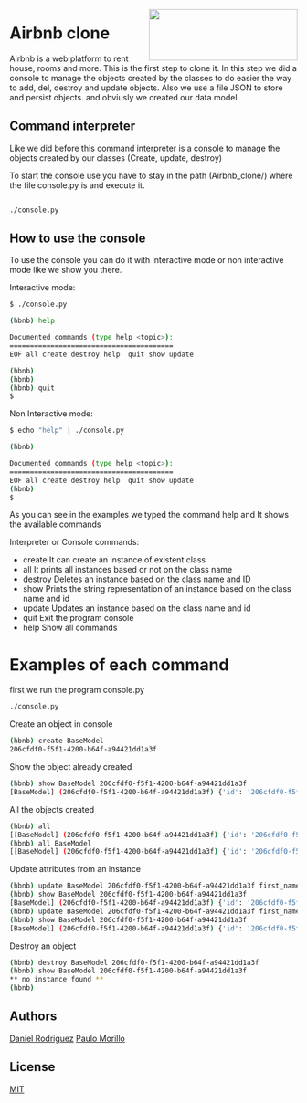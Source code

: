 <p>
<img width="260" height="90" src="https://camo.githubusercontent.com/a0c52a69dc410e983b8c63fa4aa57e83cb4157cd/68747470733a2f2f73332e616d617a6f6e6177732e636f6d2f696e7472616e65742d70726f6a656374732d66696c65732f686f6c626572746f6e7363686f6f6c2d6869676865722d6c6576656c5f70726f6772616d6d696e672b2f3236332f4842544e2d68626e622d46696e616c2e706e67" align="right">
</p>


# Airbnb clone

Airbnb is a web platform to rent house, rooms and more. This is the first step to clone it. In this step we did a console to manage the objects created by the classes to do easier the way to add, del, destroy and update objects. Also we use a file JSON to store and persist objects. and obviusly we created our data model.

## Command interpreter

Like we did before this command interpreter is a console to manage the objects created by our classes (Create, update, destroy)

To start the console use you have to stay in the path (Airbnb_clone/) where the file console.py is and execute it.

```bash

./console.py

```

## How to use the console
To use the console you can do it with interactive mode or non interactive mode like we show you there.

Interactive mode:

```bash
$ ./console.py
```
```bash
(hbnb) help

Documented commands (type help <topic>):
========================================
EOF all create destroy help  quit show update

(hbnb)
(hbnb)
(hbnb) quit
$
```

Non Interactive mode:

```bash
$ echo "help" | ./console.py
```
```bash
(hbnb)

Documented commands (type help <topic>):
========================================
EOF all create destroy help  quit show update
(hbnb)
$
```

As you can see in the examples we typed the command help and It shows the available commands

Interpreter or Console commands:

- create  It can create an instance of existent class
- all  It prints all instances based or not on the class name
- destroy  Deletes an instance based on the class name and ID
- show  Prints the string representation of an instance based on the class name and id
- update  Updates an instance based on the class name and id
- quit  Exit the program console
- help  Show all commands

# Examples of each command

first we run the program console.py

```bash
./console.py
```

Create an object in console

```bash
(hbnb) create BaseModel
206cfdf0-f5f1-4200-b64f-a94421dd1a3f
```

Show the object already created

```bash
(hbnb) show BaseModel 206cfdf0-f5f1-4200-b64f-a94421dd1a3f
[BaseModel] (206cfdf0-f5f1-4200-b64f-a94421dd1a3f) {'id': '206cfdf0-f5f1-4200-b64f-a94421dd1a3f', 'created_at': datetime.datetime(2019, 11, 12, 13, 47, 50, 42546), 'updated_at': datetime.datetime(2019, 11, 12, 13, 47, 50, 42597)}
```

All the objects created
```bash
(hbnb) all
[[BaseModel] (206cfdf0-f5f1-4200-b64f-a94421dd1a3f) {'id': '206cfdf0-f5f1-4200-b64f-a94421dd1a3f', 'created_at': datetime.datetime(2019, 11, 12, 13, 47, 50, 42546), 'updated_at': datetime.datetime(2019, 11, 12, 13, 47, 50, 42597)}]
(hbnb) all BaseModel
[[BaseModel] (206cfdf0-f5f1-4200-b64f-a94421dd1a3f) {'id': '206cfdf0-f5f1-4200-b64f-a94421dd1a3f', 'created_at': datetime.datetime(2019, 11, 12, 13, 47, 50, 42546), 'updated_at': datetime.datetime(2019, 11, 12, 13, 47, 50, 42597)}]
```

Update attributes from an instance
```bash
(hbnb) update BaseModel 206cfdf0-f5f1-4200-b64f-a94421dd1a3f first_name "Betty"
(hbnb) show BaseModel 206cfdf0-f5f1-4200-b64f-a94421dd1a3f
[BaseModel] (206cfdf0-f5f1-4200-b64f-a94421dd1a3f) {'id': '206cfdf0-f5f1-4200-b64f-a94421dd1a3f', 'created_at': datetime.datetime(2019, 11, 12, 13, 47, 50, 42546), 'updated_at': datetime.datetime(2019, 11, 12, 13, 47, 50, 42597), 'first_name': 'Betty'}
(hbnb) update BaseModel 206cfdf0-f5f1-4200-b64f-a94421dd1a3f first_name "Paulo"
(hbnb) show BaseModel 206cfdf0-f5f1-4200-b64f-a94421dd1a3f
[BaseModel] (206cfdf0-f5f1-4200-b64f-a94421dd1a3f) {'id': '206cfdf0-f5f1-4200-b64f-a94421dd1a3f', 'created_at': datetime.datetime(2019, 11, 12, 13, 47, 50, 42546), 'updated_at': datetime.datetime(2019, 11, 12, 13, 47, 50, 42597), 'first_name': '"Paulo"'}
```

Destroy an object
```bash
(hbnb) destroy BaseModel 206cfdf0-f5f1-4200-b64f-a94421dd1a3f
(hbnb) show BaseModel 206cfdf0-f5f1-4200-b64f-a94421dd1a3f
** no instance found **
(hbnb)
```

## Authors
[Daniel Rodriguez](https://github.com/dr2d4)
[Paulo Morillo](https://github.com/PauloMorillo)

## License
[MIT](https://choosealicense.com/licenses/mit/)
